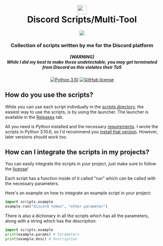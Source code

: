 <div align="center">
    <h1><img src="https://assets-global.website-files.com/6257adef93867e50d84d30e2/636e0a6ca814282eca7172c6_icon_clyde_white_RGB.svg"width="30px"><br>Discord Scripts/Multi-Tool</h1>
    <img src="https://i.giphy.com/media/MDJ9IbxxvDUQM/giphy.gif">
    <h3>Collection of scripts written by me for the Discord platform</h3>
    <h5>[WARNING]<br>While I did my best to make these undetectable, you may get terminated from Discord as this violates their ToS</h5>

[![Python 3.10](https://img.shields.io/badge/Python-3.10-bluesvg)](https://www.python.org/download/releases/3.0/)
[![GitHub license](https://img.shields.io/badge/license-GPL%202.0-green)](./LICENSE)
</div>

## How do you use the scripts?

While you can use each script indivdually in the [scripts directory](src/scripts/), the easiest way to use the scripts, is by using the launcher. The launcher is available in the [Releases](https://github.com/mov-ebx/discord-scripts/releases/latest) tab.

All you need is Python installed and the necessary [requirements](src/requirements.txt). I wrote the scripts in Python 3.10.6, so I'd recommend you [install that version](https://www.python.org/downloads/release/python-3106/). However, later versions should work too.

## How can I integrate the scripts in my projects?

You can easily integrate the scripts in your project, just make sure to follow the [license](LICENSE)!

Each script has a function inside of it called "run" which can be called with the necessary parameters.

Here's an example on how to integrate an example script in your project:

```py
import scripts.example
example.run("discord token", "other parameter")
```

There is also a dictionary in all the scripts which has all the parameters, along with a string which has the description:

```py
import scripts.example
print(example.params) # Parameters
print(example.desc) # Description
```
